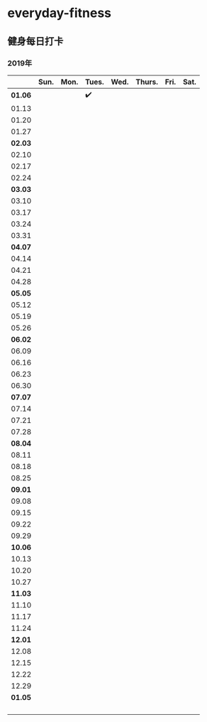 # everyday-fitness
## 健身每日打卡 
### 2019年
||Sun.|Mon.|Tues.|Wed.|Thurs.|Fri.|Sat.|
---|---|---|---|---|---|---|---
|**01.06**|||✔️||||
|01.13|||||||
|01.20|||||||
|01.27|||||||
|**02.03**|||||||
|02.10|||||||
|02.17|||||||
|02.24|||||||
|**03.03**|||||||
|03.10|||||||
|03.17|||||||
|03.24|||||||
|03.31|||||||
|**04.07**|||||||
|04.14|||||||
|04.21|||||||
|04.28|||||||
|**05.05**|||||||
|05.12|||||||
|05.19|||||||
|05.26|||||||
|**06.02**|||||||
|06.09|||||||
|06.16|||||||
|06.23|||||||
|06.30|||||||
|**07.07**|||||||
|07.14|||||||
|07.21|||||||
|07.28|||||||
|**08.04**|||||||
|08.11|||||||
|08.18|||||||
|08.25|||||||
|**09.01**|||||||
|09.08|||||||
|09.15|||||||
|09.22|||||||
|09.29|||||||
|**10.06**|||||||
|10.13|||||||
|10.20|||||||
|10.27|||||||
|**11.03**|||||||
|11.10|||||||
|11.17|||||||
|11.24|||||||
|**12.01**|||||||
|12.08|||||||
|12.15|||||||
|12.22|||||||
|12.29|||||||
|**01.05**|||||||
||||||||
||||||||
||||||||
||||||||